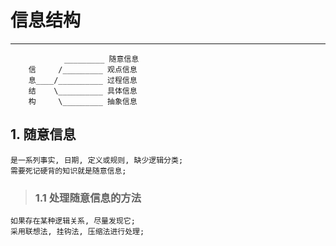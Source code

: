 # **信息结构**
***

                _________ 随意信息
        信     /_________ 观点信息
        息____/__________ 过程信息
        结    \__________ 具体信息
        构     \_________ 抽象信息



## **1. 随意信息**
    是一系列事实, 日期, 定义或规则, 缺少逻辑分类; 
    需要死记硬背的知识就是随意信息;
> ### **1.1 处理随意信息的方法**
    如果存在某种逻辑关系, 尽量发现它;
    采用联想法, 挂钩法, 压缩法进行处理;
